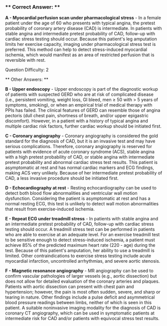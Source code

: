 ### ** Correct Answer: **

**A - Myocardial perfusion scan under pharmacological stress** - In a female patient under the age of 60 who presents with typical angina, the pretest probability of coronary artery disease (CAD) is intermediate. In patients with stable angina and intermediate pretest probability of CAD, follow-up with cardiac stress testing should occur. Because this patient's leg amputation limits her exercise capacity, imaging under pharmacological stress test is preferred. This method can help to detect stress-induced myocardial ischemia, which would manifest as an area of restricted perfusion that is reversible with rest.

Question Difficulty: 2

** Other Answers: **

**B - Upper endoscopy** - Upper endoscopy is part of the diagnostic workup of patients with suspected GERD who are at risk of complicated disease (i.e., persistent vomiting, weight loss, GI bleed, men ≥ 50 with > 5 years of symptoms, smoking), or when an empirical trial of medical therapy with PPIs has failed. The clinical features of GERD can resemble those of angina pectoris (dull chest pain, shortness of breath, and/or upper epigastric discomfort). However, in a patient with a history of typical angina and multiple cardiac risk factors, further cardiac workup should be initiated first.

**C - Coronary angiography** - Coronary angiography is considered the gold standard for the diagnosis of CAD, but it is an invasive test and may have serious complications. Therefore, coronary angiography is reserved for patients with evidence of acute coronary syndrome (ACS), stable angina with a high pretest probability of CAD, or stable angina with intermediate pretest probability and abnormal cardiac stress test results. This patient is asymptomatic at rest and has normal cardiac markers and ECG findings, making ACS very unlikely. Because of her intermediate pretest probability of CAD, a less invasive procedure should be initiated first.

**D - Echocardiography at rest** - Resting echocardiography can be used to detect both blood flow abnormalities and ventricular wall motion dysfunction. Considering the patient is asymptomatic at rest and has a normal resting ECG, this test is unlikely to detect wall motion abnormalities that result from exercise-induced ischemia.

**E - Repeat ECG under treadmill stress** - In patients with stable angina and an intermediate pretest probability of CAD, follow-up with cardiac stress testing should occur. A treadmill stress test can be performed in patients who are able to exercise at an adequate level. For an exercise treadmill test to be sensitive enough to detect stress-induced ischemia, a patient must achieve 85% of the predicted maximum heart rate (220 - age) during the test. Because of this patient's amputation, her ability to use a treadmill is limited. Other contraindications to exercise stress testing include acute myocardial infarction, uncontrolled arrhythmias, and severe aortic stenosis.

**F - Magnetic resonance angiography** - MR angiography can be used to confirm vascular pathologies of larger vessels (e.g., aortic dissection) but does not allow for detailed evaluation of the coronary arteries and plaques. Patients with aortic dissection can present with chest pain and hypertension; however, the pain is most often sudden, severe, and sharp or tearing in nature. Other findings include a pulse deficit and asymmetrical blood pressure readings between limbs, neither of which is seen in this patient. A suitable noninvasive imaging modality for the diagnosis of CAD is coronary CT angiography, which can be used in symptomatic patients at intermediate risk for CAD and/or patients with equivocal stress test results.

